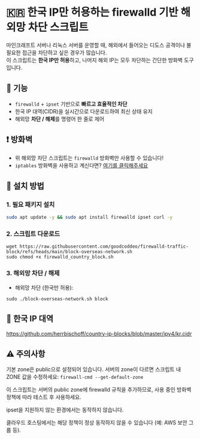 # 🇰🇷 한국 IP만 허용하는 firewalld 기반 해외망 차단 스크립트

마인크래프트 서버나 리눅스 서버를 운영할 때, 해외에서 들어오는 디도스 공격이나 불필요한 접근을 차단하고 싶은 경우가 많습니다.  
이 스크립트는 **한국 IP만 허용**하고, 나머지 해외 IP는 모두 차단하는 간단한 방화벽 도구입니다.

## 🧰 기능

- `firewalld` + `ipset` 기반으로 **빠르고 효율적인 차단**
- 한국 IP 대역(CIDR)을 실시간으로 다운로드하여 최신 상태 유지
- 해외망 **차단 / 해제**를 명령어 한 줄로 제어

## ❗ 방화벽
- 위 해외망 차단 스크립트는 `firewalld` 방화벽만 사용할 수 있습니다!
- `iptables` 방화벽을 사용하고 계신다면? [여기를 클릭해주세요](https://github.com/goodcoddeo/iptables-traffic-block)

## 🔧 설치 방법

### 1. 필요 패키지 설치

```bash
sudo apt update -y && sudo apt install firewalld ipset curl -y
```

### 2. 스크립트 다운로드
```
wget https://raw.githubusercontent.com/goodcoddeo/firewalld-traffic-block/refs/heads/main/block-overseas-network.sh
sudo chmod +x firewalld_country_block.sh
```

### 3. 해외망 차단 / 해제
- 해외망 차단 (한국만 허용):
```
sudo ./block-overseas-network.sh block
```

## 📁 한국 IP 대역
https://github.com/herrbischoff/country-ip-blocks/blob/master/ipv4/kr.cidr

## ⚠️ 주의사항
기본 zone은 public으로 설정되어 있습니다. 서버의 zone이 다르면 스크립트 내 ZONE 값을 수정하세요:
```firewall-cmd --get-default-zone```

이 스크립트는 서버의 public zone에 firewalld 규칙을 추가하므로, 사용 중인 방화벽 정책에 따라 테스트 후 사용하세요.

ipset을 지원하지 않는 환경에서는 동작하지 않습니다.

클라우드 호스팅에서는 해당 정책이 정상 동작하지 않을 수 있습니다 (예: AWS 보안 그룹 등).


